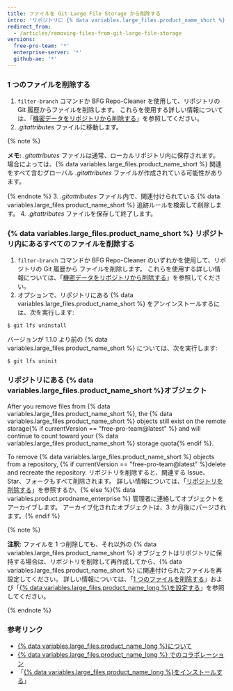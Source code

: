 ```yaml
---
title: ファイルを Git Large File Storage から削除する
intro: 'リポジトリに {% data variables.large_files.product_name_short %} をセットアップしてあれば、{% data variables.large_files.product_name_short %} からは、すべてのファイルを削除することも、ファイルのサブセットを削除することもできます。'
redirect_from:
  - /articles/removing-files-from-git-large-file-storage
versions:
  free-pro-team: '*'
  enterprise-server: '*'
  github-ae: '*'
---
```


### 1 つのファイルを削除する

1.  `filter-branch` コマンドか BFG Repo-Cleaner を使用して、リポジトリの Git 履歴からファイルを削除します。 これらを使用する詳しい情報については、「[機密データをリポジトリから削除する](/articles/removing-sensitive-data-from-a-repository)」を参照してください。
2. *.gitattributes* ファイルに移動します。

  {% note %}

  **メモ:** *.gitattributes* ファイルは通常、ローカルリポジトリ内に保存されます。 場合によっては、{% data variables.large_files.product_name_short %} 関連をすべて含むグローバル *.gitattributes* ファイルが作成されている可能性があります。

  {% endnote %}
3. *.gitattributes* ファイル内で、関連付けられている {% data variables.large_files.product_name_short %} 追跡ルールを検索して削除します。
4. *.gitattributes* ファイルを保存して終了します。

### {% data variables.large_files.product_name_short %} リポジトリ内にあるすべてのファイルを削除する

1. `filter-branch` コマンドか BFG Repo-Cleaner のいずれかを使用して、リポジトリの Git 履歴から ファイルを削除します。 これらを使用する詳しい情報については、「[機密データをリポジトリから削除する](/articles/removing-sensitive-data-from-a-repository)」を参照してください。
2. オプションで、リポジトリにある {% data variables.large_files.product_name_short %} をアンインストールするには、次を実行します:
  ```shell
  $ git lfs uninstall
  ```
  バージョンが 1.1.0 より前の {% data variables.large_files.product_name_short %} については、次を実行します:
  ```shell
  $ git lfs uninit
  ```

### リポジトリにある {% data variables.large_files.product_name_short %}オブジェクト

After you remove files from {% data variables.large_files.product_name_short %}, the {% data variables.large_files.product_name_short %} objects still exist on the remote storage{% if currentVersion == "free-pro-team@latest" %} and will continue to count toward your {% data variables.large_files.product_name_short %} storage quota{% endif %}.

To remove {% data variables.large_files.product_name_short %} objects from a repository, {% if currentVersion == "free-pro-team@latest" %}delete and recreate the repository. リポジトリを削除すると、関連する Issue、Star、フォークもすべて削除されます。 詳しい情報については、「[リポジトリを削除する](/github/administering-a-repository/deleting-a-repository)」を参照するか、{% else %}{% data variables.product.prodname_enterprise %} 管理者に連絡してオブジェクトをアーカイブします。 アーカイブ化されたオブジェクトは、3 か月後にパージされます。{% endif %}

{% note %}

**注釈:** ファイルを 1 つ削除しても、それ以外の {% data variables.large_files.product_name_short %} オブジェクトはリポジトリに保持する場合は、リポジトリを削除して再作成してから、{% data variables.large_files.product_name_short %} に関連付けられたファイルを再設定してください。 詳しい情報については、「[1 つのファイルを削除する](#removing-a-single-file)」および「[{% data variables.large_files.product_name_long %}を設定する](/github/managing-large-files/configuring-git-large-file-storage)」を参照してください。

{% endnote %}

### 参考リンク

- [{% data variables.large_files.product_name_long %}について](/articles/about-git-large-file-storage)
- [{% data variables.large_files.product_name_long %} でのコラボレーション](/articles/collaboration-with-git-large-file-storage/)
- 「[{% data variables.large_files.product_name_long %}をインストールする](/articles/installing-git-large-file-storage)」
